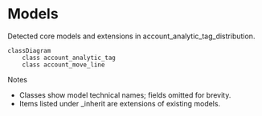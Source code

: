 # Models

Detected core models and extensions in account_analytic_tag_distribution.

```mermaid
classDiagram
    class account_analytic_tag
    class account_move_line
```

Notes
- Classes show model technical names; fields omitted for brevity.
- Items listed under _inherit are extensions of existing models.
